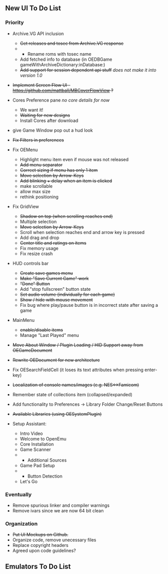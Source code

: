 ## New UI To Do List

### Priority
* Archive.VG API inclusion
    * <strike>Get releases and tosec from Archive.VG response</strike>
    * * Rename roms with tosec name
    * Add fetched info to database (in OEDBGame gameWithArchiveDictionary:inDatabase:)
    * <strike>Add support for session dependent api stuff</strike> _does not make it into version 1.0_
* <strike>Implement Screen Flow UI - https://github.com/mattball/MBCoverFlowView ? </strike>
* Cores Preference pane _no core details for now_
    * We want it!
    * <strike>Waiting for new designs</strike>
    * Install Cores after download
* give Game Window pop out a hud look
* <strike>Fix Filters in preferences</strike>
* Fix OEMenu
    * Highlight menu item even if mouse was not released
    * <strike>Add menu separator</strike>
    * <strike>Correct sizing if menu has only 1 item</strike>
    * <strike>Move selection by Arrow-Keys</strike>
    * <strike>Add blinking + delay when an item is clicked</strike>
    * make scrollable
    * allow max size
    * rethink positioning
* Fix GridView
    * <strike>Shadow on top (when scrolling reaches end)</strike>
    * Multiple selection
    * <strike>Move selection by Arrow-Keys</strike>
    * Scroll when selection reaches end and arrow key is pressed
    * Add drag and drop
    * <strike>Center title and ratings on items</strike>
    * Fix memory usage
    * Fix resize crash
* HUD controls bar
    * <strike>Create save games menu</strike>
    * <strike>Make "Save Current Game" work</strike>
    * <strike>"Done" Button</strike>
    * Add "stop fullscreen" button state
    * <strike>Set audio volume (individually for each game)</strike>
    * <strike>Show / hide with mouse movement</strike>
    * Fix bug where play/pause button is in incorrect state after saving a game
* MainMenu
    * <strike>enable/disable items</strike>
    * Manage "Last Played" menu
* <strike>Move About Window / Plugin Loading / HID Support away from OEGameDocument</strike>
* <strike>Rewrite OEDocument for new architecture</strike>

* Fix OESearchFieldCell (it loses its text attributes when pressing enter-key)
* <strike>Localization of console names/images (e.g. NES<->Famicom)</strike>
* Remember state of collections item (collapsed/expanded)
* Add functionality to Preferences -> Library Folder Change/Reset Buttons
* <strike>Available Libraries (using OESystemPlugin)</strike>

* Setup Assistant: 
    * Intro Video
    * Welcome to OpenEmu
    * Core Installation
    * Game Scanner
    * * Additional Sources
    * Game Pad Setup
    * * Button Detection
    * Let's Go

### Eventually
* Remove spurious linker and compiler warnings
* Remove ivars since we are now 64 bit clean

### Organization
* <strike>Put UI Mockups on Github.</strike>
* Organize code, remove unecessary files
* Replace copyright headers
* Agreed upon code guidelines?

## Emulators To Do List